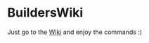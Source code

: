 # BuildersWiki

Just go to the [Wiki](https://github.com/PhilippUlti/BuildersWiki/wiki) and enjoy the commands :)

